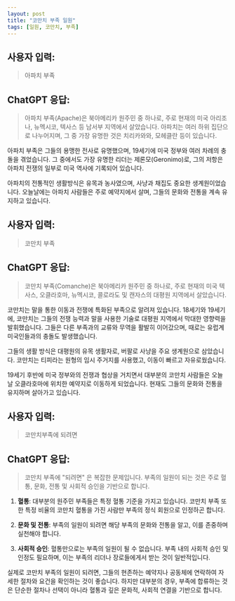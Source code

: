 ```yaml
---
layout: post
title: "코만치 부족 일원"
tags: [일원, 코만치, 부족]
---
```


## 사용자 입력:
> 아파치 부족

## ChatGPT 응답:
> 아파치 부족(Apache)은 북아메리카 원주민 중 하나로, 주로 현재의 미국 아리조나, 뉴멕시코, 텍사스 등 남서부 지역에서 살았습니다. 아파치는 여러 하위 집단으로 나누어지며, 그 중 가장 유명한 것은 치리카와와, 모헤클란 등이 있습니다.

아파치 부족은 그들의 용맹한 전사로 유명했으며, 19세기에 미국 정부와 여러 차례의 충돌을 겪었습니다. 그 중에서도 가장 유명한 리더는 제론모(Geronimo)로, 그의 저항은 아파치 전쟁의 일부로 미국 역사에 기록되어 있습니다.

아파치의 전통적인 생활방식은 유목과 농사였으며, 사냥과 채집도 중요한 생계원이었습니다. 오늘날에는 아파치 사람들은 주로 예약지에서 살며, 그들의 문화와 전통을 계속 유지하고 있습니다.

## 사용자 입력:
> 코만치 부족

## ChatGPT 응답:
> 코만치 부족(Comanche)은 북아메리카 원주민 중 하나로, 주로 현재의 미국 텍사스, 오클라호마, 뉴멕시코, 콜로라도 및 캔자스의 대평원 지역에서 살았습니다. 

코만치는 말을 통한 이동과 전쟁에 특화된 부족으로 알려져 있습니다. 18세기와 19세기에, 코만치는 그들의 전쟁 능력과 말을 사용한 기술로 대평원 지역에서 막대한 영향력을 발휘했습니다. 그들은 다른 부족과의 교류와 무역을 활발히 이어갔으며, 때로는 유럽계 미국인들과의 충돌도 발생했습니다.

그들의 생활 방식은 대평원의 유목 생활자로, 버팔로 사냥을 주요 생계원으로 삼았습니다. 코만치는 티피라는 원형의 임시 주거지를 사용했고, 이동이 빠르고 자유로웠습니다.

19세기 후반에 미국 정부와의 전쟁과 협상을 거치면서 대부분의 코만치 사람들은 오늘날 오클라호마에 위치한 예약지로 이동하게 되었습니다. 현재도 그들의 문화와 전통을 유지하며 살아가고 있습니다.

## 사용자 입력:
> 코만치부족에 되려면

## ChatGPT 응답:
> 코만치 부족에 "되려면" 은 복잡한 문제입니다. 부족의 일원이 되는 것은 주로 혈통, 문화, 전통 및 사회적 승인을 기반으로 합니다. 

1. **혈통**: 대부분의 원주민 부족들은 특정 혈통 기준을 가지고 있습니다. 코만치 부족 또한 특정 비율의 코만치 혈통을 가진 사람만 부족의 정식 회원으로 인정하곤 합니다.

2. **문화 및 전통**: 부족의 일원이 되려면 해당 부족의 문화와 전통을 알고, 이를 존중하며 실천해야 합니다.

3. **사회적 승인**: 혈통만으로는 부족의 일원이 될 수 없습니다. 부족 내의 사회적 승인 및 인정도 필요하며, 이는 부족의 리더나 장로들에게서 받는 것이 일반적입니다.

실제로 코만치 부족의 일원이 되려면, 그들의 현존하는 예약지나 공동체에 연락하여 자세한 절차와 요건을 확인하는 것이 좋습니다. 하지만 대부분의 경우, 부족에 합류하는 것은 단순한 절차나 선택이 아니라 혈통과 깊은 문화적, 사회적 연결을 기반으로 합니다.

